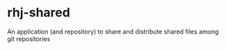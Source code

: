 # rhj-shared
An application (and repository) to share and distribute shared files among git repositories
